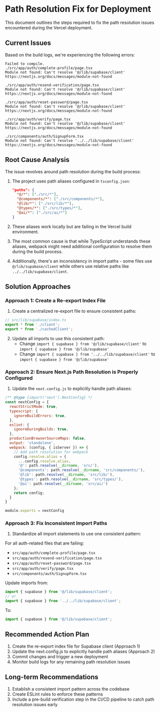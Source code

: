 # Path Resolution Fix for Deployment

This document outlines the steps required to fix the path resolution issues encountered during the Vercel deployment.

## Current Issues

Based on the build logs, we're experiencing the following errors:

```
Failed to compile.
./src/app/auth/complete-profile/page.tsx
Module not found: Can't resolve '@/lib/supabase/client'
https://nextjs.org/docs/messages/module-not-found

./src/app/auth/resend-verification/page.tsx
Module not found: Can't resolve '@/lib/supabase/client'
https://nextjs.org/docs/messages/module-not-found

./src/app/auth/reset-password/page.tsx
Module not found: Can't resolve '@/lib/supabase/client'
https://nextjs.org/docs/messages/module-not-found

./src/app/auth/verify/page.tsx
Module not found: Can't resolve '@/lib/supabase/client'
https://nextjs.org/docs/messages/module-not-found

./src/components/auth/SignupForm.tsx
Module not found: Can't resolve '../../lib/supabase/client'
https://nextjs.org/docs/messages/module-not-found
```

## Root Cause Analysis

The issue revolves around path resolution during the build process:

1. The project uses path aliases configured in `tsconfig.json`:
   ```json
   "paths": {
     "@/*": ["./src/*"],
     "@components/*": ["./src/components/*"],
     "@lib/*": ["./src/lib/*"],
     "@types/*": ["./src/types/*"],
     "@ai/*": ["./src/ai/*"]
   }
   ```

2. These aliases work locally but are failing in the Vercel build environment.

3. The most common cause is that while TypeScript understands these aliases, webpack might need additional configuration to resolve them during the build process.

4. Additionally, there's an inconsistency in import paths - some files use `@/lib/supabase/client` while others use relative paths like `../../lib/supabase/client`.

## Solution Approaches

### Approach 1: Create a Re-export Index File

1. Create a centralized re-export file to ensure consistent paths:

```typescript
// src/lib/supabase/index.ts
export * from './client';
export * from './cachedClient';
```

2. Update all imports to use this consistent path:
   - Change `import { supabase } from '@/lib/supabase/client'` to `import { supabase } from '@/lib/supabase'`
   - Change `import { supabase } from '../../lib/supabase/client'` to `import { supabase } from '@/lib/supabase'`

### Approach 2: Ensure Next.js Path Resolution is Properly Configured

1. Update the `next.config.js` to explicitly handle path aliases:

```javascript
/** @type {import('next').NextConfig} */
const nextConfig = {
  reactStrictMode: true,
  typescript: {
    ignoreBuildErrors: true,
  },
  eslint: {
    ignoreDuringBuilds: true,
  },
  productionBrowserSourceMaps: false,
  output: 'standalone',
  webpack: (config, { isServer }) => {
    // Add path resolution for webpack
    config.resolve.alias = {
      ...config.resolve.alias,
      '@': path.resolve(__dirname, 'src/'),
      '@components': path.resolve(__dirname, 'src/components/'),
      '@lib': path.resolve(__dirname, 'src/lib/'),
      '@types': path.resolve(__dirname, 'src/types/'),
      '@ai': path.resolve(__dirname, 'src/ai/')
    };
    return config;
  }
}

module.exports = nextConfig
```

### Approach 3: Fix Inconsistent Import Paths

1. Standardize all import statements to use one consistent pattern:

For all auth-related files that are failing:
   - `src/app/auth/complete-profile/page.tsx`
   - `src/app/auth/resend-verification/page.tsx`
   - `src/app/auth/reset-password/page.tsx`
   - `src/app/auth/verify/page.tsx`
   - `src/components/auth/SignupForm.tsx`

Update imports from:
```typescript
import { supabase } from '@/lib/supabase/client';
// or
import { supabase } from '../../lib/supabase/client';
```

To:
```typescript
import { supabase } from '@/lib/supabase/client';
```

## Recommended Action Plan

1. Create the re-export index file for Supabase client (Approach 1)
2. Update the next.config.js to explicitly handle path aliases (Approach 2)
3. Commit changes and trigger a new deployment
4. Monitor build logs for any remaining path resolution issues

## Long-term Recommendations

1. Establish a consistent import pattern across the codebase
2. Create ESLint rules to enforce these patterns
3. Include a pre-build verification step in the CI/CD pipeline to catch path resolution issues early
